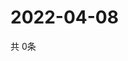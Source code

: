 # 2022-04-08
  共 0条

  <!-- BEGIN -->
  <!-- 最后更新时间Fri Apr 08 2022 12:10:21 GMT+0000 (Coordinated Universal Time) -->
  
  <!-- END -->
  
  